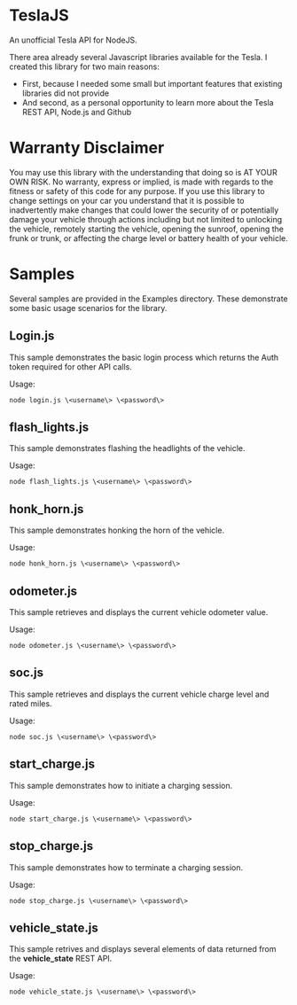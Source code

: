 # TeslaJS
An unofficial Tesla API for NodeJS.

There area already several Javascript libraries available for the Tesla.  I created this library for two main reasons:

* First, because I needed some small but important features that existing libraries did not provide
* And second, as a personal opportunity to learn more about the Tesla REST API, Node.js and Github

# Warranty Disclaimer

You may use this library with the understanding that doing so is AT YOUR OWN RISK.  No warranty, express or implied, is made with regards to the fitness or safety 
of this code for any purpose.  If you use this library to change settings on your car you understand that it is possible to 
inadvertently make changes that could lower the security of or potentially damage your vehicle through actions including 
but not limited to unlocking the vehicle, remotely starting the vehicle, opening the sunroof, opening the frunk or trunk, 
or affecting the charge level or battery health of your vehicle.

# Samples

Several samples are provided in the Examples directory.  These demonstrate some basic usage scenarios for 
the library.

## Login.js

This sample demonstrates the basic login process which returns the Auth token required for other API calls.

Usage:

    node login.js \<username\> \<password\>

## flash_lights.js

This sample demonstrates flashing the headlights of the vehicle.

Usage:

    node flash_lights.js \<username\> \<password\>

## honk_horn.js

This sample demonstrates honking the horn of the vehicle.

Usage:

    node honk_horn.js \<username\> \<password\>

## odometer.js

This sample retrieves and displays the current vehicle odometer value.

Usage:

    node odometer.js \<username\> \<password\>

## soc.js

This sample retrieves and displays the current vehicle charge level and rated miles.

Usage:

    node soc.js \<username\> \<password\>

## start_charge.js

This sample demonstrates how to initiate a charging session.

Usage:

    node start_charge.js \<username\> \<password\>

## stop_charge.js

This sample demonstrates how to terminate a charging session.

Usage:

    node stop_charge.js \<username\> \<password\>

## vehicle_state.js

This sample retrives and displays several elements of data returned from the **vehicle_state** REST API. 

Usage:

    node vehicle_state.js \<username\> \<password\>
